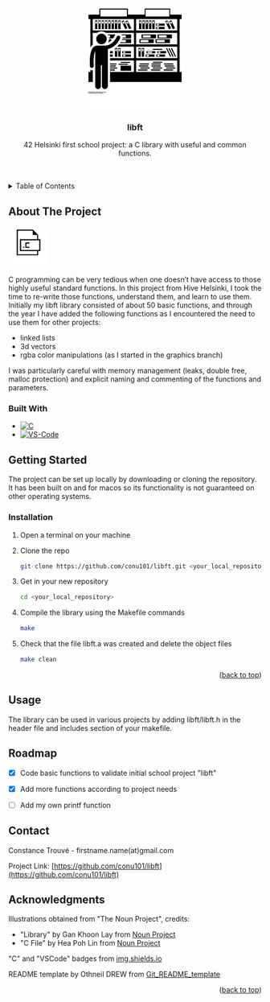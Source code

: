 <a name="readme-top"></a>

<!-- PROJECT LOGO -->
<br />
<div align="center">
  <a href="https://github.com/conu101/libft">
    <img src="noun-library-876200.png" alt="Logo" width="200" height="200">
  </a>

  <h3 align="center">libft</h3>

  <p align="center">
    42 Helsinki first school project: a C library with useful and common functions.
    <br />
    <br />
    <br />
  </p>
</div>



<!-- TABLE OF CONTENTS -->
<details>
  <summary>Table of Contents</summary>
  <ol>
    <li>
      <a href="#about-the-project">About The Project</a>
      <ul>
        <li><a href="#built-with">Built With</a></li>
      </ul>
    </li>
    <li>
      <a href="#getting-started">Getting Started</a>
      <ul>
        <li><a href="#installation">Installation</a></li>
      </ul>
    </li>
    <li><a href="#usage">Usage</a></li>
    <li><a href="#roadmap">Roadmap</a></li>
    <li><a href="#contact">Contact</a></li>
    <li><a href="#acknowledgments">Acknowledgments</a></li>
  </ol>
</details>



<!-- ABOUT THE PROJECT -->
## About The Project

  <a href="https://github.com/conu101/libft">
    <img src="noun-c-file-896983.png" alt="Logo" width="80" height="80">
  </a>

C programming can be very tedious when one doesn’t have access to those highly useful standard functions. In this project from Hive Helsinki, I took the time to re-write those functions, understand them, and learn to use them. 
Initially my libft library consisted of about 50 basic functions, and through the year I have added the following functions as I encountered the need to use them for other projects:

* linked lists
* 3d vectors
* rgba color manipulations (as I started in the graphics branch)

I was particularly careful with memory management (leaks, double free, malloc protection) and explicit naming and commenting of the functions and parameters.




### Built With

* [![C][C.js]][C-url]
* [![VS-Code][VS-Code.js]][VSCode-url]





<!-- GETTING STARTED -->
## Getting Started

The project can be set up locally by downloading or cloning the repository. It has been built on and for macos so its functionality is not guaranteed on other operating systems.

### Installation

1. Open a terminal on your machine

2. Clone the repo
   ```sh
   git clone https://github.com/conu101/libft.git <your_local_repository>
   ```
3. Get in your new repository
   ```sh
   cd <your_local_repository>
   ```
4. Compile the library using the Makefile commands
   ```sh
   make
   ```
5. Check that the file libft.a was created and delete the object files
   ```sh
   make clean
   ```

<p align="right">(<a href="#readme-top">back to top</a>)</p>



<!-- USAGE EXAMPLES -->
## Usage

The library can be used in various projects by adding libft/libft.h in the header file and includes section of your makefile.




<!-- ROADMAP -->
## Roadmap

- [x] Code basic functions to validate initial school project "libft"
- [x] Add more functions according to project needs
- [ ] Add my own printf function



<!-- CONTACT -->
## Contact

Constance Trouvé - firstname.name(at)gmail.com

Project Link: [https://github.com/conu101/libft](https://github.com/conu101/libft)




<!-- ACKNOWLEDGMENTS -->
## Acknowledgments

Illustrations obtained from "The Noun Project", credits:
* "Library" by Gan Khoon Lay from <a href="https://thenounproject.com/browse/icons/term/library/" target="_blank" title="Library Icons">Noun Project</a>
* "C File" by Hea Poh Lin from <a href="https://thenounproject.com/browse/icons/term/c-file/" target="_blank" title="C File Icons">Noun Project</a>

"C" and "VSCode" badges from <a href="https://img.shields.io" target="_blank" title="badges">img.shields.io</a>

README template by Othneil DREW from <a href=https://github.com/othneildrew/Best-README-Template target="_blank" title="git">Git_README_template</a>

<p align="right">(<a href="#readme-top">back to top</a>)</p>



<!-- MARKDOWN LINKS & IMAGES -->
<!-- https://www.markdownguide.org/basic-syntax/#reference-style-links -->
[contributors-shield]: https://img.shields.io/github/contributors/othneildrew/Best-README-Template.svg?style=for-the-badge
[contributors-url]: https://github.com/othneildrew/Best-README-Template/graphs/contributors
[forks-shield]: https://img.shields.io/github/forks/othneildrew/Best-README-Template.svg?style=for-the-badge
[forks-url]: https://github.com/othneildrew/Best-README-Template/network/members
[stars-shield]: https://img.shields.io/github/stars/othneildrew/Best-README-Template.svg?style=for-the-badge
[stars-url]: https://github.com/othneildrew/Best-README-Template/stargazers
[issues-shield]: https://img.shields.io/github/issues/othneildrew/Best-README-Template.svg?style=for-the-badge
[issues-url]: https://github.com/othneildrew/Best-README-Template/issues
[license-shield]: https://img.shields.io/github/license/othneildrew/Best-README-Template.svg?style=for-the-badge
[license-url]: https://github.com/othneildrew/Best-README-Template/blob/master/LICENSE.txt
[linkedin-shield]: https://img.shields.io/badge/-LinkedIn-black.svg?style=for-the-badge&logo=linkedin&colorB=555
[linkedin-url]: https://linkedin.com/in/othneildrew
[product-screenshot]: images/screenshot.png
[C.js]: https://img.shields.io/badge/C--programming-C-blue
[C-url]: https://www.w3schools.com/c/c_intro.php
[VS-Code.js]: https://img.shields.io/badge/Visual%20Studio%20Code-VSC-blue
[VSCode-url]: https://code.visualstudio.com/
